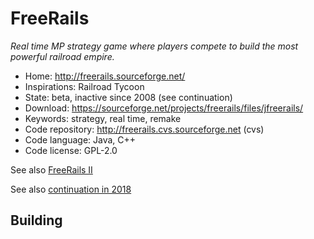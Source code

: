 # FreeRails

_Real time MP strategy game where players compete to build the most powerful railroad empire._

- Home: http://freerails.sourceforge.net/
- Inspirations: Railroad Tycoon
- State: beta, inactive since 2008 (see continuation)
- Download: https://sourceforge.net/projects/freerails/files/jfreerails/
- Keywords: strategy, real time, remake
- Code repository: http://freerails.cvs.sourceforge.net (cvs)
- Code language: Java, C++
- Code license: GPL-2.0

See also [FreeRails II](http://freerails2.sourceforge.net/)

See also [continuation in 2018](https://github.com/Trilarion/freerails)

## Building
